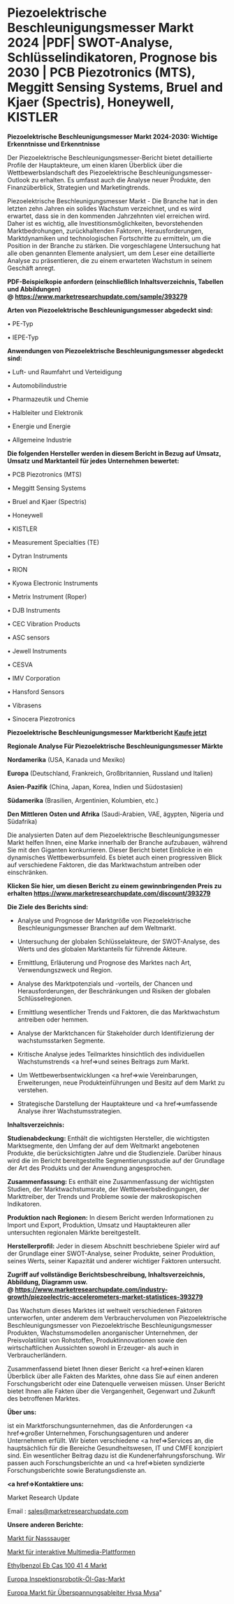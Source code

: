 # Piezoelektrische Beschleunigungsmesser Markt 2024 |PDF| SWOT-Analyse, Schlüsselindikatoren, Prognose bis 2030 | PCB Piezotronics (MTS), Meggitt Sensing Systems, Bruel and Kjaer (Spectris), Honeywell, KISTLER

<strong>Piezoelektrische Beschleunigungsmesser Markt 2024-2030: Wichtige Erkenntnisse und Erkenntnisse</strong>

Der Piezoelektrische Beschleunigungsmesser-Bericht bietet detaillierte Profile der Hauptakteure, um einen klaren Überblick über die Wettbewerbslandschaft des Piezoelektrische Beschleunigungsmesser-Outlook zu erhalten. Es umfasst auch die Analyse neuer Produkte, den Finanzüberblick, Strategien und Marketingtrends.

Piezoelektrische Beschleunigungsmesser Markt - Die Branche hat in den letzten zehn Jahren ein solides Wachstum verzeichnet, und es wird erwartet, dass sie in den kommenden Jahrzehnten viel erreichen wird. Daher ist es wichtig, alle Investitionsmöglichkeiten, bevorstehenden Marktbedrohungen, zurückhaltenden Faktoren, Herausforderungen, Marktdynamiken und technologischen Fortschritte zu ermitteln, um die Position in der Branche zu stärken. Die vorgeschlagene Untersuchung hat alle oben genannten Elemente analysiert, um dem Leser eine detaillierte Analyse zu präsentieren, die zu einem erwarteten Wachstum in seinem Geschäft anregt.

<strong><b>PDF-Beispielkopie anfordern (einschließlich Inhaltsverzeichnis, Tabellen und Abbildungen) @ </b></strong><strong><a href=https://www.marketresearchupdate.com/sample/393279><strong>https://www.marketresearchupdate.com/sample/393279</u></a></strong></strong>

<strong>Arten von Piezoelektrische Beschleunigungsmesser abgedeckt sind:</strong>

• PE-Typ

• IEPE-Typ

<strong>Anwendungen von Piezoelektrische Beschleunigungsmesser abgedeckt sind:</strong>

• Luft- und Raumfahrt und Verteidigung

• Automobilindustrie

• Pharmazeutik und Chemie

• Halbleiter und Elektronik

• Energie und Energie

• Allgemeine Industrie

<strong>Die folgenden Hersteller werden in diesem Bericht in Bezug auf Umsatz, Umsatz und Marktanteil für jedes Unternehmen bewertet:</strong>

• PCB Piezotronics (MTS)

• Meggitt Sensing Systems

• Bruel and Kjaer (Spectris)

• Honeywell

• KISTLER

• Measurement Specialties (TE)

• Dytran Instruments

• RION

• Kyowa Electronic Instruments

• Metrix Instrument (Roper)

• DJB Instruments

• CEC Vibration Products

• ASC sensors

• Jewell Instruments

• CESVA

• IMV Corporation

• Hansford Sensors

• Vibrasens

• Sinocera Piezotronics

<strong>Piezoelektrische Beschleunigungsmesser Marktbericht <a href=https://www.marketresearchupdate.com/buynow/393279>Kaufe jetzt</a></strong>

<strong>Regionale Analyse Für Piezoelektrische Beschleunigungsmesser Märkte</strong>

<strong>Nordamerika</strong> (USA, Kanada und Mexiko)

<strong>Europa</strong> (Deutschland, Frankreich, Großbritannien, Russland und Italien)

<strong>Asien-Pazifik</strong> (China, Japan, Korea, Indien und Südostasien)

<strong>Südamerika</strong> (Brasilien, Argentinien, Kolumbien, etc.)

<strong>Den Mittleren</strong> <strong>Osten und Afrika</strong> (Saudi-Arabien, VAE, ägypten, Nigeria und Südafrika)

Die analysierten Daten auf dem Piezoelektrische Beschleunigungsmesser Markt helfen Ihnen, eine Marke innerhalb der Branche aufzubauen, während Sie mit den Giganten konkurrieren. Dieser Bericht bietet Einblicke in ein dynamisches Wettbewerbsumfeld. Es bietet auch einen progressiven Blick auf verschiedene Faktoren, die das Marktwachstum antreiben oder einschränken.

<strong>Klicken Sie hier, um diesen Bericht zu einem gewinnbringenden Preis zu erhalten
</strong><strong><a href=https://www.marketresearchupdate.com/discount/393279>https://www.marketresearchupdate.com/discount/393279</b></u></strong></a>

<strong>Die Ziele des Berichts sind:</strong>

- Analyse und Prognose der Marktgröße von Piezoelektrische Beschleunigungsmesser Branchen auf dem Weltmarkt.

- Untersuchung der globalen Schlüsselakteure, der SWOT-Analyse, des Werts und des globalen Marktanteils für führende Akteure.

- Ermittlung, Erläuterung und Prognose des Marktes nach Art, Verwendungszweck und Region.

- Analyse des Marktpotenzials und -vorteils, der Chancen und Herausforderungen, der Beschränkungen und Risiken der globalen Schlüsselregionen.

- Ermittlung wesentlicher Trends und Faktoren, die das Marktwachstum antreiben oder hemmen.

- Analyse der Marktchancen für Stakeholder durch Identifizierung der wachstumsstarken Segmente.

- Kritische Analyse jedes Teilmarktes hinsichtlich des individuellen Wachstumstrends <a href=>und</a> seines Beitrags zum Markt.

- Um Wettbewerbsentwicklungen <a href=>wie</a> Vereinbarungen, Erweiterungen, neue Produkteinführungen und Besitz auf dem Markt zu verstehen.

- Strategische Darstellung der Hauptakteure und <a href=>umfas</a>sende Analyse ihrer Wachstumsstrategien.

<strong>Inhaltsverzeichnis:</strong>

<strong>Studienabdeckung:</strong> Enthält die wichtigsten Hersteller, die wichtigsten Marktsegmente, den Umfang der auf dem Weltmarkt angebotenen Produkte, die berücksichtigten Jahre und die Studienziele. Darüber hinaus wird die im Bericht bereitgestellte Segmentierungsstudie auf der Grundlage der Art des Produkts und der Anwendung angesprochen.

<strong>Zusammenfassung:</strong> Es enthält eine Zusammenfassung der wichtigsten Studien, der Marktwachstumsrate, der Wettbewerbsbedingungen, der Markttreiber, der Trends und Probleme sowie der makroskopischen Indikatoren.

<strong>Produktion nach Regionen:</strong> In diesem Bericht werden Informationen zu Import und Export, Produktion, Umsatz und Hauptakteuren aller untersuchten regionalen Märkte bereitgestellt.

<strong>Herstellerprofil:</strong> Jeder in diesem Abschnitt beschriebene Spieler wird auf der Grundlage einer SWOT-Analyse, seiner Produkte, seiner Produktion, seines Werts, seiner Kapazität und anderer wichtiger Faktoren untersucht.

<strong><b>Zugriff auf vollständige Berichtsbeschreibung, Inhaltsverzeichnis, Abbildung, Diagramm usw. @ </b></strong><strong><a href=https://www.marketresearchupdate.com/industry-growth/piezoelectric-accelerometers-market-statistices-393279>https://www.marketresearchupdate.com/industry-growth/piezoelectric-accelerometers-market-statistices-393279</a></strong>

Das Wachstum dieses Marktes ist weltweit verschiedenen Faktoren unterworfen, unter anderem dem Verbrauchervolumen von Piezoelektrische Beschleunigungsmesser von Piezoelektrische Beschleunigungsmesser Produkten, Wachstumsmodellen anorganischer Unternehmen, der Preisvolatilität von Rohstoffen, Produktinnovationen sowie den wirtschaftlichen Aussichten sowohl in Erzeuger- als auch in Verbraucherländern.

Zusammenfassend bietet Ihnen dieser Bericht <a href=>einen</a> klaren Überblick über alle Fakten des Marktes, ohne dass Sie auf einen anderen Forschungsbericht oder eine Datenquelle verweisen müssen. Unser Bericht bietet Ihnen alle Fakten über die Vergangenheit, Gegenwart und Zukunft des betroffenen Marktes.

<strong>Über uns:</strong>

 ist ein Marktforschungsunternehmen, das die Anforderungen <a href=>großer</a> Unternehmen, Forschungsagenturen und anderer Unternehmen erfüllt. Wir bieten verschiedene <a href=>Services</a> an, die hauptsächlich für die Bereiche Gesundheitswesen, IT und CMFE konzipiert sind. Ein wesentlicher Beitrag dazu ist die Kundenerfahrungsforschung. Wir passen auch Forschungsberichte an und <a href=>bieten</a> syndizierte Forschungsberichte sowie Beratungsdienste an.

<strong><a href=>Kontaktiere uns:</a></strong>

Market Research Update

Email : sales@marketresearchupdate.com

<strong>Unsere anderen Berichte:</strong>

<a href=https://www.linkedin.com/pulse/wet-vacuum-cleaner-market-2023-latest-trending>Markt für Nasssauger</a>

<a href=https://www.linkedin.com/pulse/interactive-multimedia-platform-market-2023-analysis>Markt für interaktive Multimedia-Plattformen</a>

<a href=https://www.linkedin.com/pulse/ethylbenzene-eb-cas-100-41-4-market-size-trends>Ethylbenzol Eb Cas 100 41 4 Markt</a>

<a href=https://www.linkedin.com/pulse/europe-inspection-robotics-oil-gas-market-2023-2030>Europa Inspektionsrobotik-Öl-Gas-Markt</a>

<a href=https://www.linkedin.com/pulse/europe-surge-arresters-hvsa-mvsa-market-size-production>Europa Markt für Überspannungsableiter Hvsa Mvsa</a>"

